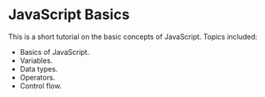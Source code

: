 # JavaScript Basics

This is a short tutorial on the basic concepts of JavaScript. Topics included:

* Basics of JavaScript.
* Variables.
* Data types.
* Operators.
* Control flow.